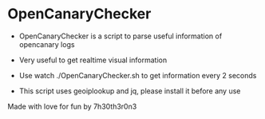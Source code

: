 # OpenCanaryChecker
- OpenCanaryChecker is a script to parse useful information of opencanary logs
- Very useful to get realtime visual information
- Use watch ./OpenCanaryChecker.sh to get information every 2 seconds 

- This script uses geoiplookup and jq, please install it before any use

Made with love for fun by 7h30th3r0n3
